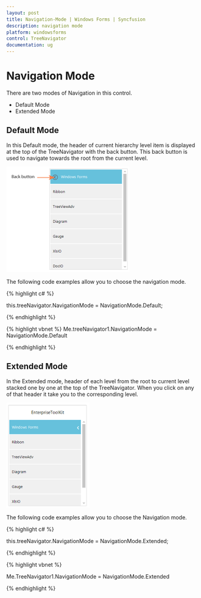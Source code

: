 ```yaml
---
layout: post
title: Navigation-Mode | Windows Forms | Syncfusion
description: navigation mode
platform: windowsforms
control: TreeNavigator 
documentation: ug
---
```


# Navigation Mode

 There are two modes of Navigation in this control.

* Default Mode
* Extended Mode

## Default Mode


In this Default mode, the header of current hierarchy level item is displayed at the top of the TreeNavigator with the back button. This back button is used to navigate towards the root from the current level. 

![](Concept-and-Features_images/Concept-and-Features_img2.png)



The following code examples allow you to choose the navigation mode.

{% highlight c# %}

this.treeNavigator.NavigationMode = NavigationMode.Default;


{% endhighlight %}




{% highlight vbnet %}
Me.treeNavigator1.NavigationMode = NavigationMode.Default

{% endhighlight %}

## Extended Mode

In the Extended mode, header of each level from the root to current level stacked one by one at the top of the TreeNavigator.  When you click on any of that header it take you to the corresponding level. 

![](Concept-and-Features_images/Concept-and-Features_img3.png)



The following code examples allow you to choose the Navigation mode.

{% highlight c# %}

this.treeNavigator.NavigationMode = NavigationMode.Extended;

{% endhighlight %}



{% highlight vbnet %}

Me.TreeNavigator1.NavigationMode = NavigationMode.Extended

{% endhighlight %}